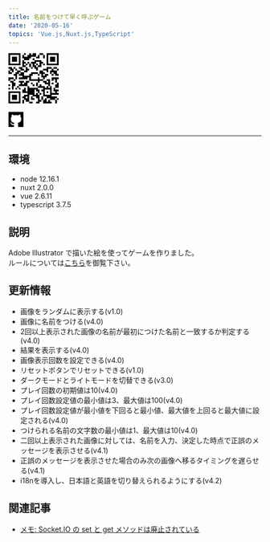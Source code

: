 ```yaml
---
title: 名前をつけて早く呼ぶゲーム
date: '2020-05-16'
topics: 'Vue.js,Nuxt.js,TypeScript'
---
```

[<img src="https://raw.githubusercontent.com/toshikisugiyama/aboutme/master/src/public/images/uploads/qr_image_game.svg" alt="qr code" width="100" height="100" style="margin: 0 auto;" >](https://toshikisugiyama-images.netlify.app)

[<img src="https://raw.githubusercontent.com/toshikisugiyama/aboutme/master/src/public/images/snsIcons/github.svg" alt="github" width="30" height="30" >](https://github.com/toshikisugiyama/random_image_game)

---
## 環境
- node 12.16.1
- nuxt 2.0.0
- vue 2.6.11
- typescript 3.7.5

## 説明

Adobe Illustrator で描いた絵を使ってゲームを作りました。  
ルールについては[こちら](https://toshikisugiyama-images.netlify.com/rule)を御覧下さい。

## 更新情報
- 画像をランダムに表示する(v1.0)
- 画像に名前をつける(v4.0)
- 2回以上表示された画像の名前が最初につけた名前と一致するか判定する(v4.0)
- 結果を表示する(v4.0)
- 画像表示回数を設定できる(v4.0)
- リセットボタンでリセットできる(v1.0)
- ダークモードとライトモードを切替できる(v3.0)
- プレイ回数の初期値は10(v4.0)
- プレイ回数設定値の最小値は3、最大値は100(v4.0)
- プレイ回数設定値が最小値を下回ると最小値、最大値を上回ると最大値に設定される(v4.0)
- つけられる名前の文字数の最小値は1、最大値は10(v4.0)
- 二回以上表示された画像に対しては、名前を入力、決定した時点で正誤のメッセージを表示させる(v4.1)
- 正誤のメッセージを表示させた場合のみ次の画像へ移るタイミングを遅らせる(v4.1)
- i18nを導入し、日本語と英語を切り替えられるようにする(v4.2)

## 関連記事
- [メモ: Socket.IO の set と get メソッドは廃止されている](https://qiita.com/toshikisugiyama/items/2512751b25b835dd782e)

